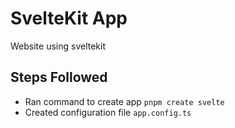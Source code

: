 # SvelteKit App
Website using sveltekit

## Steps Followed
- Ran command to create app `pnpm create svelte`
- Created configuration file `app.config.ts` 
